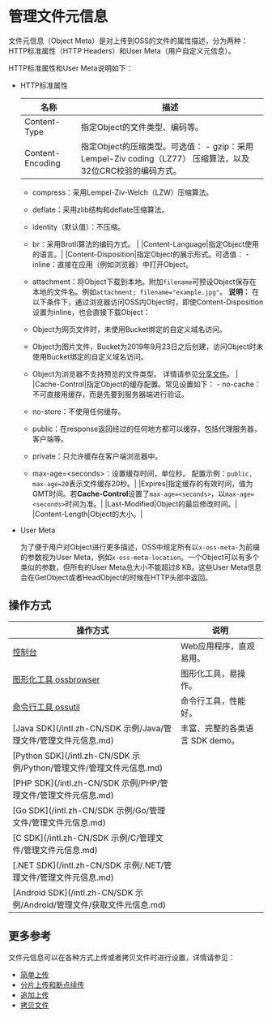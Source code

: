 # 管理文件元信息

文件元信息（Object Meta）是对上传到OSS的文件的属性描述，分为两种：HTTP标准属性（HTTP Headers）和User Meta（用户自定义元信息）。

HTTP标准属性和User Meta说明如下：

-   HTTP标准属性

    |名称|描述|
    |--|--|
    |Content-Type|指定Object的文件类型、编码等。|
    |Content-Encoding|指定Object的压缩类型。可选值：    -   gzip：采用Lempel-Ziv coding（LZ77） 压缩算法，以及32位CRC校验的编码方式。
    -   compress：采用Lempel-Ziv-Welch（LZW）压缩算法。
    -   deflate：采用zlib结构和deflate压缩算法。
    -   identity（默认值）：不压缩。
    -   br：采用Brotli算法的编码方式。 |
    |Content-Language|指定Object使用的语言。|
    |Content-Disposition|指定Object的展示形式。可选值：    -   inline：直接在应用（例如浏览器）中打开Object。
    -   attachment：将Object下载到本地。附加`filename`可预设Object保存在本地的文件名。例如`attachment; filename="example.jpg"`。
**说明：** 在以下条件下，通过浏览器访问OSS内Object时，即使Content-Disposition设置为inline，也会直接下载Object：

    -   Object为网页文件时，未使用Bucket绑定的自定义域名访问。
    -   Object为图片文件，Bucket为2019年9月23日之后创建，访问Object时未使用Bucket绑定的自定义域名访问。
    -   Object为浏览器不支持预览的文件类型。
详情请参见[分享文件](/intl.zh-CN/控制台用户指南/上传、下载和管理文件/下载文件.md)。 |
    |Cache-Control|指定Object的缓存配置。常见设置如下：    -   no-cache：不可直接用缓存，而是先要到服务器端进行验证。
    -   no-store：不使用任何缓存。
    -   public：在response返回经过的任何地方都可以缓存，包括代理服务器，客户端等。
    -   private：只允许缓存在客户端浏览器中。
    -   max-age=<seconds\>：设置缓存时间，单位秒。
配置示例：`public, max-age=20`表示文件缓存20秒。|
    |Expires|指定缓存的有效时间，值为GMT时间。若**Cache-Control**设置了`max-age=<seconds>`，以`max-age=<seconds>`时间为准。|
    |Last-Modified|Object的最后修改时间。|
    |Content-Length|Object的大小。|

-   User Meta

    为了便于用户对Object进行更多描述，OSS中规定所有以`x-oss-meta-`为前缀的参数视为User Meta，例如`x-oss-meta-location`。一个Object可以有多个类似的参数，但所有的User Meta总大小不能超过8 KB。这些User Meta信息会在GetObject或者HeadObject的时候在HTTP头部中返回。


## 操作方式

|操作方式|说明|
|----|--|
|[控制台](/intl.zh-CN/控制台用户指南/上传、下载和管理文件/设置文件HTTP头.md)|Web应用程序，直观易用。|
|[图形化工具 ossbrowser](/intl.zh-CN/常用工具/图形化管理工具ossbrowser/快速开始.md)|图形化工具，易操作。|
|[命令行工具 ossutil](/intl.zh-CN/常用工具/命令行工具ossutil/常用命令/set-meta.md)|命令行工具，性能好。|
|[Java SDK](/intl.zh-CN/SDK 示例/Java/管理文件/管理文件元信息.md)|丰富、完整的各类语言 SDK demo。|
|[Python SDK](/intl.zh-CN/SDK 示例/Python/管理文件/管理文件元信息.md)|
|[PHP SDK](/intl.zh-CN/SDK 示例/PHP/管理文件/管理文件元信息.md)|
|[Go SDK](/intl.zh-CN/SDK 示例/Go/管理文件/管理文件元信息.md)|
|[C SDK](/intl.zh-CN/SDK 示例/C/管理文件/管理文件元信息.md)|
|[.NET SDK](/intl.zh-CN/SDK 示例/.NET/管理文件/管理文件元信息.md)|
|[Android SDK](/intl.zh-CN/SDK 示例/Android/管理文件/获取文件元信息.md)|

## 更多参考

文件元信息可以在各种方式上传或者拷贝文件时进行设置，详情请参见：

-   [简单上传](/intl.zh-CN/开发指南/对象/文件（Object）/上传文件（Object）/简单上传.md)
-   [分片上传和断点续传](/intl.zh-CN/开发指南/对象/文件（Object）/上传文件（Object）/分片上传和断点续传.md)
-   [追加上传](/intl.zh-CN/开发指南/对象/文件（Object）/上传文件（Object）/追加上传.md)
-   [拷贝文件](/intl.zh-CN/开发指南/对象/文件（Object）/管理文件/拷贝文件.md)

